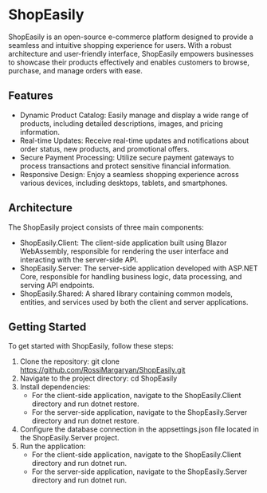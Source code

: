 # ShopEasily

ShopEasily is an open-source e-commerce platform designed to provide a seamless and intuitive shopping experience for users. With a robust architecture and user-friendly interface, ShopEasily empowers businesses to showcase their products effectively and enables customers to browse, purchase, and manage orders with ease.

## Features

- Dynamic Product Catalog: Easily manage and display a wide range of products, including detailed descriptions, images, and pricing information.
- Real-time Updates: Receive real-time updates and notifications about order status, new products, and promotional offers.
- Secure Payment Processing: Utilize secure payment gateways to process transactions and protect sensitive financial information.
- Responsive Design: Enjoy a seamless shopping experience across various devices, including desktops, tablets, and smartphones.

## Architecture

The ShopEasily project consists of three main components:

- ShopEasily.Client: The client-side application built using Blazor WebAssembly, responsible for rendering the user interface and interacting with the server-side API.
- ShopEasily.Server: The server-side application developed with ASP.NET Core, responsible for handling business logic, data processing, and serving API endpoints.
- ShopEasily.Shared: A shared library containing common models, entities, and services used by both the client and server applications.

## Getting Started

To get started with ShopEasily, follow these steps:

1. Clone the repository: git clone https://github.com/RossiMargaryan/ShopEasily.git
2. Navigate to the project directory: cd ShopEasily
3. Install dependencies:
   - For the client-side application, navigate to the ShopEasily.Client directory and run dotnet restore.
   - For the server-side application, navigate to the ShopEasily.Server directory and run dotnet restore.
4. Configure the database connection in the appsettings.json file located in the ShopEasily.Server project.
5. Run the application:
   - For the client-side application, navigate to the ShopEasily.Client directory and run dotnet run.
   - For the server-side application, navigate to the ShopEasily.Server directory and run dotnet run.
